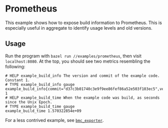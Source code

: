 # Prometheus

This example shows how to expose build information to Prometheus.
This is especially useful in aggregate to identify usage levels and old versions.

## Usage

Run the program with `bazel run //examples/prometheus`, then visit `localhost:8080`.
At the top, you should see two metrics resembling the following:

```
# HELP example_build_info The version and commit of the example code. Constant 1.
# TYPE example_build_info gauge
example_build_info{commit="d37c3b01740c3e9f9ee86fef86a52e503f103ec5",version="v2.0.2"} 1
# HELP example_build_time When the example code was build, as seconds since the Unix Epoch.
# TYPE example_build_time gauge
example_build_time 1.570322854e+09
```

For a less contrived example, see [`bmc_exporter`](https://github.com/gebn/bmc_exporter).
